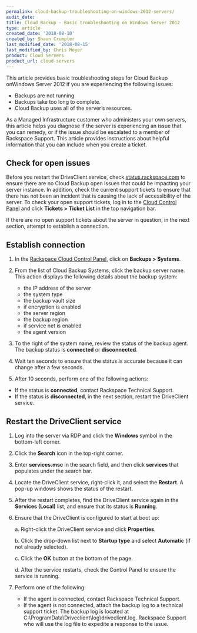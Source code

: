 ```yaml
---
permalink: cloud-backup-troubleshooting-on-windows-2012-servers/
audit_date:
title: Cloud Backup - Basic troubleshooting on Windows Server 2012
type: article
created_date: '2018-08-10'
created_by: Shaun Crumpler
last_modified_date: '2018-08-15'
last_modified_by: Chris Moyer
product: Cloud Servers
product_url: cloud-servers
---
```


This article provides basic troubleshooting steps for Cloud Backup onWindows Server 2012 if you are experiencing the following issues:

- Backups are not running.
- Backups take too long to complete.
- Cloud Backup uses all of the server’s resources.

As a Managed Infrastructure customer who administers your own servers, this article helps you diagnose if the server is experiencing an issue that you can remedy, or if the issue should be escalated to a member of Rackspace Support. This article provides instructions about helpful information that you can include when you create a ticket.

## Check for open issues

Before you restart the DriveClient service, check [status.rackspace.com](https://status.rackspace.com) to ensure there are no Cloud Backup open issues that could be impacting your server instance. In addition, check the current support tickets to ensure that there has not been an incident that is causing the lack of accessibility of the server. To check
your open support tickets, log in to the [Cloud Control Panel](https://mycloud.rackspace.com/) and click 
**Tickets > Ticket List** in the top navigation bar.

If there are no open support tickets about the server in question, in the next section, attempt to establish a connection.

## Establish connection 

1. In the [Rackspace Cloud Control Panel](https://mycloud.rackspace.com), click on **Backups > Systems**.
2. From the list of Cloud Backup Systems, click the backup server name. 
   This action displays the following details about the backup system:
   
   - the IP address of the server
   - the system type
   - the backup vault size
   - if encryption is enabled
   - the server region
   - the backup region
   - if service net is enabled
   - the agent version

3. To the right of the system name, review the status of the backup agent.
   The backup status is **connected** or **disconnected**.
4. Wait ten seconds to ensure that the status is accurate because it can change after a few seconds.
5. After 10 seconds, perform one of the following actions:
 - If the status is **connected**, contact Rackspace Technical Support.
 - If the status is **disconnected**, in the next section, restart the DriveClient service.

## Restart the DriveClient service

1. Log into the server via RDP and click the **Windows** symbol in the bottom-left corner.
2. Click the **Search** icon in the top-right corner.
3. Enter **services.msc** in the search field, and then click **services** that populates under the search bar.
4. Locate the DriveClient service, right-click it, and select the **Restart**. A pop-up windows shows the status of the restart.
5. After the restart completes, find the DriveClient service again in the **Services (Local)** list, and ensure that its status is **Running**.
6. Ensure that the DriveClient is configured to start at boot up:

   a. Right-click the DriveClient service and click **Properties**.
   
   b. Click the drop-down list next to **Startup type** and select **Automatic** (if not already selected).
  
   c. Click the **OK** button at the bottom of the page.
   
   d. After the service restarts, check the Control Panel to ensure the service is running.
   
7. Perform one of the following:
   - If the agent is connected, contact Rackspace Technical Support.
   - If the agent is not connected, attach the backup log to a technical support ticket. The backup log is located at C:\ProgramData\Driveclient\log\driveclient.log. Rackspace Support who will use the log file to expedite a response to the issue.
